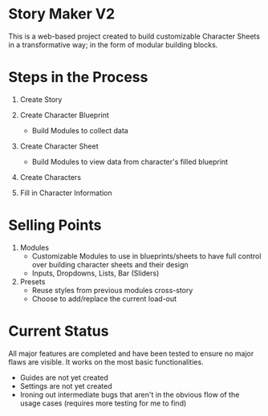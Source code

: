 # Story Maker V2
This is a web-based project created to build customizable Character Sheets in a transformative way; in the form of modular building blocks.

# Steps in the Process
1. Create Story

2. Create Character Blueprint
   - Build Modules to collect data

3. Create Character Sheet
   - Build Modules to view data from character's filled blueprint

4. Create Characters

5. Fill in Character Information

# Selling Points
1. Modules
   - Customizable Modules to use in blueprints/sheets to have full control over building character sheets and their design
   - Inputs, Dropdowns, Lists, Bar (Sliders)
2. Presets
   - Reuse styles from previous modules cross-story
   - Choose to add/replace the current load-out

# Current Status
All major features are completed and have been tested to ensure no major flaws are visible. It works on the most basic functionalities.
   - Guides are not yet created
   - Settings are not yet created
   - Ironing out intermediate bugs that aren't in the obvious flow of the usage cases (requires more testing for me to find)
